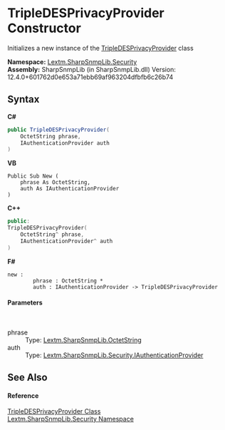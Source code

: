 # TripleDESPrivacyProvider Constructor 
 

Initializes a new instance of the <a href="T_Lextm_SharpSnmpLib_Security_TripleDESPrivacyProvider">TripleDESPrivacyProvider</a> class

**Namespace:**&nbsp;<a href="N_Lextm_SharpSnmpLib_Security">Lextm.SharpSnmpLib.Security</a><br />**Assembly:**&nbsp;SharpSnmpLib (in SharpSnmpLib.dll) Version: 12.4.0+601762d0e653a71ebb69af963204dfbfb6c26b74

## Syntax

**C#**<br />
``` C#
public TripleDESPrivacyProvider(
	OctetString phrase,
	IAuthenticationProvider auth
)
```

**VB**<br />
``` VB
Public Sub New ( 
	phrase As OctetString,
	auth As IAuthenticationProvider
)
```

**C++**<br />
``` C++
public:
TripleDESPrivacyProvider(
	OctetString^ phrase, 
	IAuthenticationProvider^ auth
)
```

**F#**<br />
``` F#
new : 
        phrase : OctetString * 
        auth : IAuthenticationProvider -> TripleDESPrivacyProvider
```


#### Parameters
&nbsp;<dl><dt>phrase</dt><dd>Type: <a href="T_Lextm_SharpSnmpLib_OctetString">Lextm.SharpSnmpLib.OctetString</a><br /></dd><dt>auth</dt><dd>Type: <a href="T_Lextm_SharpSnmpLib_Security_IAuthenticationProvider">Lextm.SharpSnmpLib.Security.IAuthenticationProvider</a><br /></dd></dl>

## See Also


#### Reference
<a href="T_Lextm_SharpSnmpLib_Security_TripleDESPrivacyProvider">TripleDESPrivacyProvider Class</a><br /><a href="N_Lextm_SharpSnmpLib_Security">Lextm.SharpSnmpLib.Security Namespace</a><br />